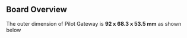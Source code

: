 ## Board Overview

The outer dimension of Pilot Gateway is **92 x 68.3 x 53.5 mm** as shown below    

<rk-img
  src="/assets/images/datasheet/rak7243c/rak7243-dimensions.png"
  width="75%"
  figure-number="1"
  caption="RAK7243C Outer Dimensions"
/>